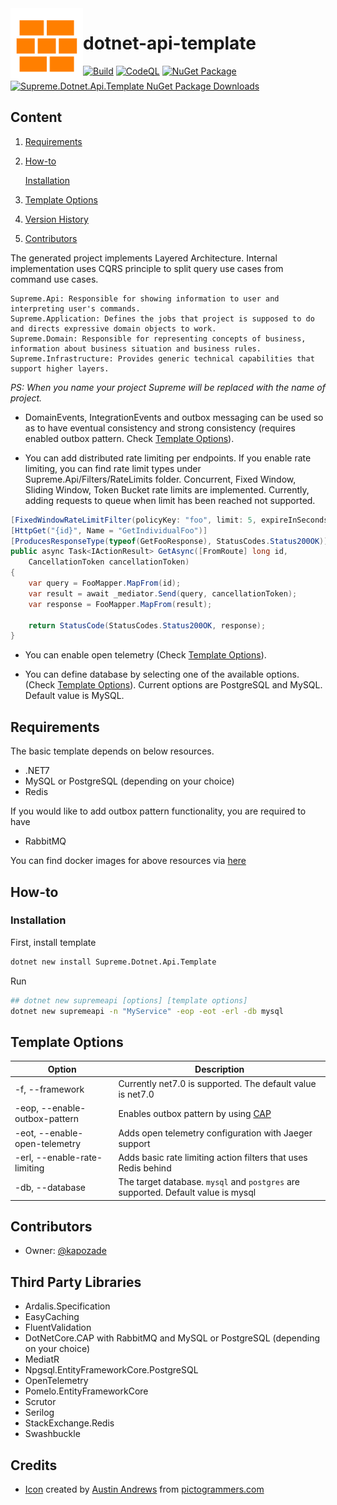 <img align="left" width="116" height="116" src="https://raw.githubusercontent.com/kapozade/dotnet-api-template/main/images/bricks.png" />

# dotnet-api-template

[![Build](https://github.com/kapozade/dotnet-api-template/actions/workflows/dotnet.yml/badge.svg?branch=main)](https://github.com/kapozade/dotnet-api-template/actions/workflows/dotnet.yml)
[![CodeQL](https://github.com/kapozade/dotnet-api-template/actions/workflows/codeql.yml/badge.svg?branch=main)](https://github.com/kapozade/dotnet-api-template/actions/workflows/codeql.yml)
[![NuGet Package](https://img.shields.io/nuget/v/Supreme.Dotnet.Api.Template.svg)](https://www.nuget.org/packages/Supreme.Dotnet.Api.Template)
[![Supreme.Dotnet.Api.Template NuGet Package Downloads](https://img.shields.io/nuget/dt/Supreme.Dotnet.Api.Template)](https://www.nuget.org/packages/Supreme.Dotnet.Api.Template)


## Content
1. [Requirements](https://github.com/kapozade/dotnet-api-template#requirements)
2. [How-to](https://github.com/kapozade/dotnet-api-template#how-to)
    
    [Installation](https://github.com/kapozade/dotnet-api-template#installation)

3. [Template Options](https://github.com/kapozade/dotnet-api-template#template-options)
4. [Version History](https://github.com/kapozade/dotnet-api-template#version-history)
5. [Contributors](https://github.com/kapozade/dotnet-api-template#contributors)

The generated project implements Layered Architecture. Internal implementation uses CQRS principle to split query use cases from command use cases. 

```
Supreme.Api: Responsible for showing information to user and interpreting user's commands.
Supreme.Application: Defines the jobs that project is supposed to do and directs expressive domain objects to work.
Supreme.Domain: Responsible for representing concepts of business, information about business situation and business rules.
Supreme.Infrastructure: Provides generic technical capabilities that support higher layers.
```
<i>PS: When you name your project Supreme will be replaced with the name of project.</i>

* DomainEvents, IntegrationEvents and outbox messaging can be used so as to have eventual consistency and strong consistency (requires enabled outbox pattern. Check [Template Options](https://github.com/kapozade/dotnet-api-template#template-options)). 

* You can add distributed rate limiting per endpoints. If you enable rate limiting, you can find rate limit types under Supreme.Api/Filters/RateLimits folder. Concurrent, Fixed Window, Sliding Window, Token Bucket rate limits are implemented. Currently, adding requests to queue when limit has been reached not supported.
```C#
[FixedWindowRateLimitFilter(policyKey: "foo", limit: 5, expireInSeconds: 60)]
[HttpGet("{id}", Name = "GetIndividualFoo")]
[ProducesResponseType(typeof(GetFooResponse), StatusCodes.Status200OK)]
public async Task<IActionResult> GetAsync([FromRoute] long id, 
    CancellationToken cancellationToken)
{
    var query = FooMapper.MapFrom(id);
    var result = await _mediator.Send(query, cancellationToken);
    var response = FooMapper.MapFrom(result);

    return StatusCode(StatusCodes.Status200OK, response);
}
```

* You can enable open telemetry (Check [Template Options](https://github.com/kapozade/dotnet-api-template#template-options)). 

* You can define database by selecting one of the available options. (Check [Template Options](https://github.com/kapozade/dotnet-api-template#template-options)). Current options are PostgreSQL and MySQL. Default value is MySQL.

## Requirements
The basic template depends on below resources.

* .NET7
* MySQL or PostgreSQL (depending on your choice)
* Redis

If you would like to add outbox pattern functionality, you are required to have 

* RabbitMQ

You can find docker images for above resources via [here](https://github.com/kapozade/dockerfiles)

## How-to

### Installation

First, install template
```bash
dotnet new install Supreme.Dotnet.Api.Template
```

Run

```bash
## dotnet new supremeapi [options] [template options]
dotnet new supremeapi -n "MyService" -eop -eot -erl -db mysql
```

## Template Options

| Option | Description |
| ------ | ----------- |
| -f, --framework | Currently net7.0 is supported. The default value is net7.0 |
| -eop, --enable-outbox-pattern | Enables outbox pattern by using [CAP](https://cap.dotnetcore.xyz/) |
| -eot, --enable-open-telemetry | Adds open telemetry configuration with Jaeger support |
| -erl, --enable-rate-limiting | Adds basic rate limiting action filters that uses Redis behind |
| -db, --database | The target database. `mysql` and `postgres` are supported. Default value is mysql |

## Contributors

* Owner: [@kapozade](https://github.com/kapozade)

## Third Party Libraries

* Ardalis.Specification
* EasyCaching
* FluentValidation
* DotNetCore.CAP with RabbitMQ and MySQL or PostgreSQL (depending on your choice)
* MediatR
* Npgsql.EntityFrameworkCore.PostgreSQL
* OpenTelemetry
* Pomelo.EntityFrameworkCore
* Scrutor
* Serilog
* StackExchange.Redis
* Swashbuckle

## Credits

* [Icon](https://github.com/kapozade/dotnet-api-template/blob/main/images/bricks.png) created by [Austin Andrews](https://github.com/Templarian) from  [pictogrammers.com](https://pictogrammers.com/library/mdi/icon/wall/)

